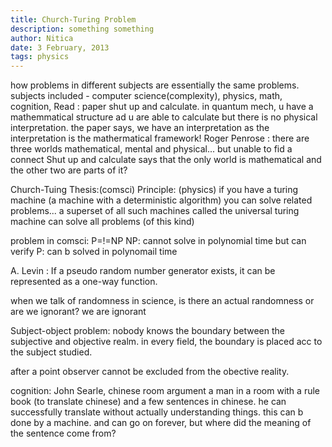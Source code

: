 ```yaml
---
title: Church-Turing Problem
description: something something
author: Nitica
date: 3 February, 2013
tags: physics
---
```


how problems in different subjects are essentially the same problems.
subjects included - computer science(complexity), physics, math,
cognition,
Read : paper shut up and calculate.
in quantum mech, u have a mathemmatical structure ad u are able to calculate
but there is no physical interpretation.
the paper says, we have an interpretation as the interpretation is the
mathermatical framework!
Roger Penrose : there are three worlds mathematical, mental and physical... but
unable to fid a connect
Shut up and calculate says that the only world is mathematical and the other
two are parts of it?

Church-Tuing Thesis:(comsci)
Principle: (physics) if you have a turing machine (a machine with a
deterministic algorithm) you can solve related problems... a superset of all
such machines called the universal turing machine can solve all problems (of
this kind) 

problem in comsci: P=!=NP
NP: cannot solve in polynomial time but can verify
P:  can b solved in polynomail time

A. Levin : If a pseudo random number generator exists, it can be represented as
a one-way function. 

when we talk of randomness in science, is there an actual randomness or are we
ignorant? we are ignorant

Subject-object problem: nobody knows the boundary between the subjective and
objective realm. in every field, the boundary is placed acc to the subject
studied. 

after a point observer cannot be excluded from the obective reality. 

cognition: John Searle, chinese room argument
a man in a room with a rule book (to translate chinese) and a few sentences in
chinese. he can successfully translate without actually understanding things.
this can b done by a machine. and can go on forever, but where did the meaning
of the sentence come from?








